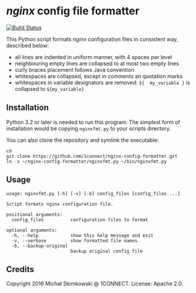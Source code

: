 # *nginx* config file formatter

[![Build Status](https://travis-ci.org/ulamlabs/nginx-config-formatter.svg?branch=master)](https://travis-ci.org/ulamlabs/nginx-config-formatter)

This Python script formats *nginx* configuration files in consistent
way, described below:

* all lines are indented in uniform manner, with 4 spaces per level
* neighbouring empty lines are collapsed to at most two empty lines
* curly braces placement follows Java convention
* whitespaces are collapsed, except in comments an quotation marks
* whitespaces in variable designators are removed: `${  my_variable }` is collapsed to `${my_variable}`

## Installation

Python 3.2 or later is needed to run this program. The simplest form
of installation would be copying `nginxfmt.py` to your scripts directory.

You can also clone the repository and symlink the executable:

```
cd
git clone https://github.com/1connect/nginx-config-formatter.git
ln -s ~/nginx-config-formatter/nginxfmt.py ~/bin/nginxfmt.py
```

## Usage

```
usage: nginxfmt.py [-h] [-v] [-b] config_files [config_files ...]

Script formats nginx configuration file.

positional arguments:
  config_files          configuration files to format

optional arguments:
  -h, --help            show this help message and exit
  -v, --verbose         show formatted file names
  -b, --backup-original
                        backup original config file
```

## Credits

Copyright 2016 Michał Słomkowski @ 1CONNECT. License: Apache 2.0.
